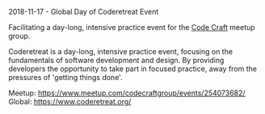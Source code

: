 2018-11-17 - Global Day of Coderetreat Event

Facilitating a day-long, intensive practice event for the [Code Craft](https://www.meetup.com/codecraftgroup) meetup group.

Coderetreat is a day-long, intensive practice event, focusing on the fundamentals of software development and design. By providing developers the opportunity to take part in focused practice, away from the pressures of 'getting things done'.

Meetup: https://www.meetup.com/codecraftgroup/events/254073682/
Global: https://www.coderetreat.org/
